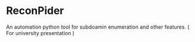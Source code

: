 # ReconPider
An automation python tool for subdoamin enumeration and other features. ( For university presentation )
